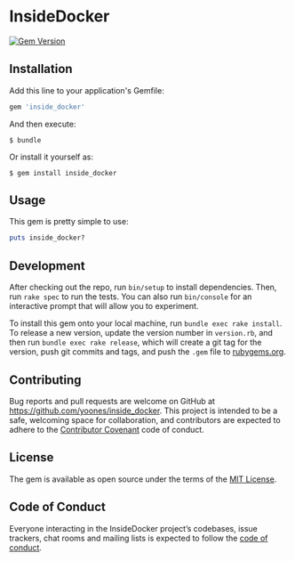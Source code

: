 # InsideDocker

[![Gem Version](https://badge.fury.io/rb/inside_docker.svg)](https://rubygems.org/gems/inside_docker)

## Installation

Add this line to your application's Gemfile:

```ruby
gem 'inside_docker'
```

And then execute:

    $ bundle

Or install it yourself as:

    $ gem install inside_docker

## Usage

This gem is pretty simple to use:

```ruby
puts inside_docker?
```

## Development

After checking out the repo, run `bin/setup` to install dependencies. Then, run `rake spec` to run the tests. You can also run `bin/console` for an interactive prompt that will allow you to experiment.

To install this gem onto your local machine, run `bundle exec rake install`. To release a new version, update the version number in `version.rb`, and then run `bundle exec rake release`, which will create a git tag for the version, push git commits and tags, and push the `.gem` file to [rubygems.org](https://rubygems.org).

## Contributing

Bug reports and pull requests are welcome on GitHub at https://github.com/yoones/inside_docker. This project is intended to be a safe, welcoming space for collaboration, and contributors are expected to adhere to the [Contributor Covenant](http://contributor-covenant.org) code of conduct.

## License

The gem is available as open source under the terms of the [MIT License](https://opensource.org/licenses/MIT).

## Code of Conduct

Everyone interacting in the InsideDocker project’s codebases, issue trackers, chat rooms and mailing lists is expected to follow the [code of conduct](https://github.com/yoones/inside_docker/blob/master/CODE_OF_CONDUCT.md).
